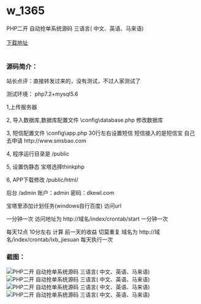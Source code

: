 # w_1365
PHP二开 自动抢单系统源码 三语言( 中文、英语、马来语)
<br/></br>
[下载地址](https://www.uuid2.com/1365.html "下载地址")
<br/></br>
<h3>源码简介：</h3>
<p>站长点评：直接转发过来的，没有测试，不过人家测试了<p>
<p>测试环境： php7.2+mysql5.6<p>
<p>1,上传服务器<p>
<p>2, 导入数据库,数据库配置文件 \config\database.php 修改数据库<p>
<p>3, 短信配置文件 \config\app.php 30行左右设置短信 短信接入的是短信宝 自己去申请 http://www.smsbao.com<p>
<p>4, 程序运行目录是 /public<p>
<p>5, 设置伪静态 宝塔选择thinkphp<p>
<p>6, APP下载修改 /public/html/<p>
<p>后台 /admin 账户：admin 密码：dkewl.com<p>
<p>宝塔里添加计划任务(windows自行百度) 访问url<p>
<p>一分钟一次 访问地址为 http://域名/index/crontab/start 一分钟一次<p>
<p>每天12点 10分左右 计算 前一天的收益 切莫重复 域名为 http://域名/index/crontab/lxb_jiesuan 每天执行一次<p>
<h3>截图：</h3>
<img src="https://www.uuid2.com/wp-content/uploads/img/202108/2f6df98759.png" alt="PHP二开 自动抢单系统源码 三语言( 中文、英语、马来语)"><img src="https://www.uuid2.com/wp-content/uploads/img/202108/7af2c56891.jpg" alt="PHP二开 自动抢单系统源码 三语言( 中文、英语、马来语)"><img src="https://www.uuid2.com/wp-content/uploads/img/202108/512ee0d838.jpg" alt="PHP二开 自动抢单系统源码 三语言( 中文、英语、马来语)"><img src="https://www.uuid2.com/wp-content/uploads/img/202108/512ee0d555.jpg" alt="PHP二开 自动抢单系统源码 三语言( 中文、英语、马来语)">
